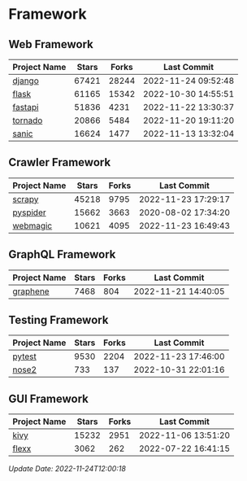 # Framework

## Web Framework
| Project Name | Stars | Forks | Last Commit |
| ------------ | ----- | ----- | ----------- |
| [django](https://github.com/django/django) | 67421 | 28244 | 2022-11-24 09:52:48 |
| [flask](https://github.com/pallets/flask) | 61165 | 15342 | 2022-10-30 14:55:51 |
| [fastapi](https://github.com/tiangolo/fastapi) | 51836 | 4231 | 2022-11-22 13:30:37 |
| [tornado](https://github.com/tornadoweb/tornado) | 20866 | 5484 | 2022-11-20 19:11:20 |
| [sanic](https://github.com/sanic-org/sanic) | 16624 | 1477 | 2022-11-13 13:32:04 |

## Crawler Framework
| Project Name | Stars | Forks | Last Commit |
| ------------ | ----- | ----- | ----------- |
| [scrapy](https://github.com/scrapy/scrapy) | 45218 | 9795 | 2022-11-23 17:29:17 |
| [pyspider](https://github.com/binux/pyspider) | 15662 | 3663 | 2020-08-02 17:34:20 |
| [webmagic](https://github.com/code4craft/webmagic) | 10621 | 4095 | 2022-11-23 16:49:43 |

## GraphQL Framework
| Project Name | Stars | Forks | Last Commit |
| ------------ | ----- | ----- | ----------- |
| [graphene](https://github.com/graphql-python/graphene) | 7468 | 804 | 2022-11-21 14:40:05 |

## Testing Framework
| Project Name | Stars | Forks | Last Commit |
| ------------ | ----- | ----- | ----------- |
| [pytest](https://github.com/pytest-dev/pytest) | 9530 | 2204 | 2022-11-23 17:46:00 |
| [nose2](https://github.com/nose-devs/nose2) | 733 | 137 | 2022-10-31 22:01:16 |

## GUI Framework
| Project Name | Stars | Forks | Last Commit |
| ------------ | ----- | ----- | ----------- |
| [kivy](https://github.com/kivy/kivy) | 15232 | 2951 | 2022-11-06 13:51:20 |
| [flexx](https://github.com/flexxui/flexx) | 3062 | 262 | 2022-07-22 16:41:15 |

*Update Date: 2022-11-24T12:00:18*